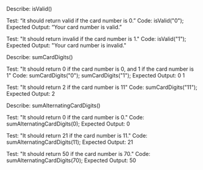 Describe: isValid()

Test: “it should return valid if the card number is 0.”
Code: isValid("0");
Expected Output: “Your card number is valid.”


Test: "It should return invalid if the card number is 1."
Code: isValid("1");
Expected Output: "Your card number is invalid."


Describe: sumCardDigits()

Test: "It should return 0 if the card number is 0, and 1 if the card number is 1"
Code: 
sumCardDigits("0");
sumCardDigits("1");
Expected Output: 
0
1

Test: "It should return 2 if the card number is 11"
Code: sumCardDigits("11");
Expected Output: 2



Describe: sumAlternatingCardDigits()

Test: "It should return 0 if the card number is 0."
Code: sumAlternatingCardDigits(0);
Expected Output: 0

Test: "It should return 21 if the card number is 11."
Code: sumAlternatingCardDigits(11);
Expected Output: 21

Test: "It should return 50 if the card number is 70."
Code: sumAlternatingCardDigits(70);
Expected Output: 50










